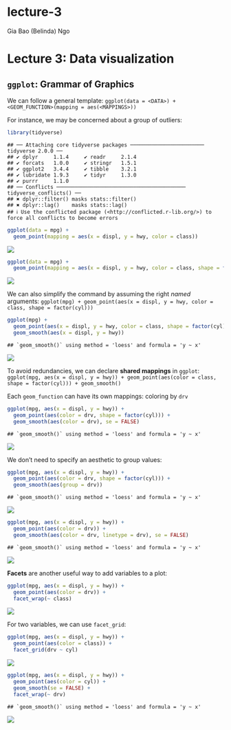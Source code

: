 lecture-3
================
Gia Bao (Belinda) Ngo

# Lecture 3: Data visualization

## `ggplot`: Grammar of Graphics

We can follow a general template:
`ggplot(data = <DATA>) + <GEOM_FUNCTION>(mapping = aes(<MAPPINGS>))`

For instance, we may be concerned about a group of outliers:

``` r
library(tidyverse)
```

    ## ── Attaching core tidyverse packages ──────────────────────── tidyverse 2.0.0 ──
    ## ✔ dplyr     1.1.4     ✔ readr     2.1.4
    ## ✔ forcats   1.0.0     ✔ stringr   1.5.1
    ## ✔ ggplot2   3.4.4     ✔ tibble    3.2.1
    ## ✔ lubridate 1.9.3     ✔ tidyr     1.3.0
    ## ✔ purrr     1.1.0     
    ## ── Conflicts ────────────────────────────────────────── tidyverse_conflicts() ──
    ## ✖ dplyr::filter() masks stats::filter()
    ## ✖ dplyr::lag()    masks stats::lag()
    ## ℹ Use the conflicted package (<http://conflicted.r-lib.org/>) to force all conflicts to become errors

``` r
ggplot(data = mpg) +
  geom_point(mapping = aes(x = displ, y = hwy, color = class))
```

![](lecture-3_files/figure-gfm/unnamed-chunk-1-1.png)<!-- -->

``` r
ggplot(data = mpg) +
  geom_point(mapping = aes(x = displ, y = hwy, color = class, shape = factor(cyl)))
```

![](lecture-3_files/figure-gfm/unnamed-chunk-2-1.png)<!-- -->

We can also simplify the command by assuming the right *named*
arguments:
`ggplot(mpg) + geom_point(aes(x = displ, y = hwy, color = class, shape = factor(cyl)))`

``` r
ggplot(mpg) +
  geom_point(aes(x = displ, y = hwy, color = class, shape = factor(cyl))) +
  geom_smooth(aes(x = displ, y = hwy))
```

    ## `geom_smooth()` using method = 'loess' and formula = 'y ~ x'

![](lecture-3_files/figure-gfm/unnamed-chunk-3-1.png)<!-- -->

To avoid redundancies, we can declare **shared mappings** in `ggplot`:
`ggplot(mpg, aes(x = displ, y = hwy)) + geom_point(aes(color = class, shape = factor(cyl))) + geom_smooth()`

Each `geom_function` can have its own mappings: coloring by `drv`

``` r
ggplot(mpg, aes(x = displ, y = hwy)) +
  geom_point(aes(color = drv, shape = factor(cyl))) +
  geom_smooth(aes(color = drv), se = FALSE)
```

    ## `geom_smooth()` using method = 'loess' and formula = 'y ~ x'

![](lecture-3_files/figure-gfm/unnamed-chunk-4-1.png)<!-- -->

We don’t need to specify an aesthetic to group values:

``` r
ggplot(mpg, aes(x = displ, y = hwy)) +
  geom_point(aes(color = drv, shape = factor(cyl))) +
  geom_smooth(aes(group = drv))
```

    ## `geom_smooth()` using method = 'loess' and formula = 'y ~ x'

![](lecture-3_files/figure-gfm/unnamed-chunk-5-1.png)<!-- -->

``` r
ggplot(mpg, aes(x = displ, y = hwy)) +
  geom_point(aes(color = drv)) +
  geom_smooth(aes(color = drv, linetype = drv), se = FALSE)
```

    ## `geom_smooth()` using method = 'loess' and formula = 'y ~ x'

![](lecture-3_files/figure-gfm/unnamed-chunk-6-1.png)<!-- -->

**Facets** are another useful way to add variables to a plot:

``` r
ggplot(mpg, aes(x = displ, y = hwy)) +
  geom_point(aes(color = drv)) +
  facet_wrap(~ class)
```

![](lecture-3_files/figure-gfm/unnamed-chunk-7-1.png)<!-- -->

For two variables, we can use `facet_grid`:

``` r
ggplot(mpg, aes(x = displ, y = hwy)) +
  geom_point(aes(color = class)) +
  facet_grid(drv ~ cyl)
```

![](lecture-3_files/figure-gfm/unnamed-chunk-8-1.png)<!-- -->

``` r
ggplot(mpg, aes(x = displ, y = hwy)) +
  geom_point(aes(color = cyl)) +
  geom_smooth(se = FALSE) +
  facet_wrap(~ drv)
```

    ## `geom_smooth()` using method = 'loess' and formula = 'y ~ x'

![](lecture-3_files/figure-gfm/unnamed-chunk-9-1.png)<!-- -->

